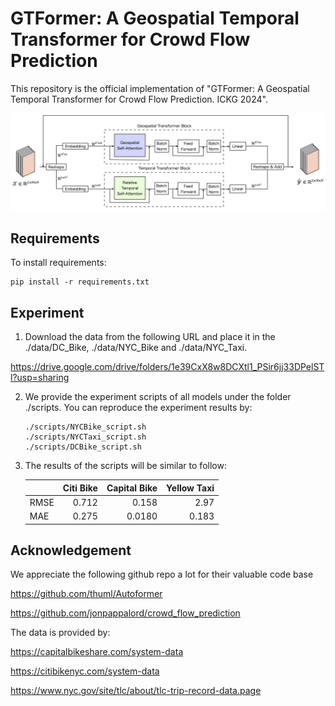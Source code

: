# GTFormer: A Geospatial Temporal Transformer for Crowd Flow Prediction

This repository is the official implementation of "GTFormer: A Geospatial Temporal Transformer for Crowd Flow Prediction. ICKG 2024".

<div align="center">
<img src="https://github.com/kodakoda-koda/gtformer_ickg/blob/main/figure/GTFormer.png" width="1000" alt="Figure" title="Architecture of GTFormer">
</div>


## Requirements

To install requirements:

```setup
pip install -r requirements.txt
```

## Experiment

1. Download the data from the following URL and place it in the ./data/DC_Bike, ./data/NYC_Bike and ./data/NYC_Taxi.

https://drive.google.com/drive/folders/1e39CxX8w8DCXtl1_PSir6jj33DPelSTl?usp=sharing

2. We provide the experiment scripts of all models under the folder ./scripts. You can reproduce the experiment results by:
   ```
   ./scripts/NYCBike_script.sh
   ./scripts/NYCTaxi_script.sh
   ./scripts/DCBike_script.sh
   ```

3. The results of the scripts will be similar to follow:

   |       | Citi Bike | Capital Bike | Yellow Taxi |
   |:------|----------:|-------------:|------------:|
   | RMSE  | 0.712     | 0.158        | 2.97        |
   | MAE   | 0.275     | 0.0180       | 0.183       |


## Acknowledgement

We appreciate the following github repo a lot for their valuable code base

https://github.com/thuml/Autoformer

https://github.com/jonpappalord/crowd_flow_prediction

The data is provided by:

https://capitalbikeshare.com/system-data

https://citibikenyc.com/system-data

https://www.nyc.gov/site/tlc/about/tlc-trip-record-data.page
